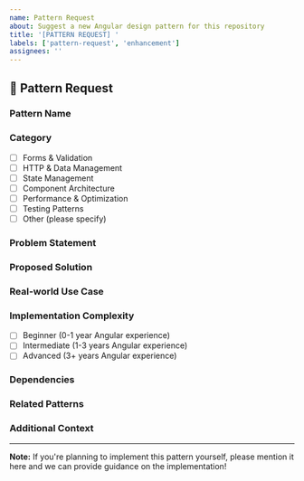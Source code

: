 ```yaml
---
name: Pattern Request
about: Suggest a new Angular design pattern for this repository
title: '[PATTERN REQUEST] '
labels: ['pattern-request', 'enhancement']
assignees: ''
---
```


## 🎯 Pattern Request

### Pattern Name
<!-- What would you like to call this pattern? -->

### Category
<!-- Which category does this pattern belong to? -->
- [ ] Forms & Validation
- [ ] HTTP & Data Management
- [ ] State Management
- [ ] Component Architecture
- [ ] Performance & Optimization
- [ ] Testing Patterns
- [ ] Other (please specify)

### Problem Statement
<!-- What problem does this pattern solve? Please be specific about the use case. -->

### Proposed Solution
<!-- Briefly describe how this pattern would work and what benefits it provides. -->

### Real-world Use Case
<!-- Describe a specific scenario where this pattern would be useful. -->

### Implementation Complexity
<!-- How complex is this pattern to implement? -->
- [ ] Beginner (0-1 year Angular experience)
- [ ] Intermediate (1-3 years Angular experience)
- [ ] Advanced (3+ years Angular experience)

### Dependencies
<!-- What additional libraries or Angular features would this pattern require? -->

### Related Patterns
<!-- Are there any existing patterns in this repository that are related? -->

### Additional Context
<!-- Add any other context, screenshots, or examples about the pattern request here. -->

---

**Note:** If you're planning to implement this pattern yourself, please mention it here and we can provide guidance on the implementation! 